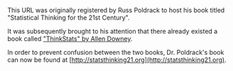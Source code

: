 This URL was originally registered by Russ Poldrack to host his book titled "Statistical Thinking for the 21st Century".

It was subsequently brought to his attention that there already existed a book called ["ThinkStats" by Allen Downey](https://greenteapress.com/wp/think-stats-2e/). 

In order to prevent confusion between the two books, Dr. Poldrack's book can now be found at [http://statsthinking21.org](http://statsthinking21.org).

